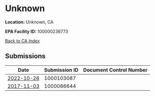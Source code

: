 # Unknown

**Location:** Unknown, CA

**EPA Facility ID:** 100000236773

[Back to CA Index](../../index.md)

## Submissions

| Date | Submission ID | Document Control Number |
|------|--------------|-------------------------|
| [2022-10-26](submissions/1000103087.md) | 1000103087 |  |
| [2017-11-03](submissions/1000066644.md) | 1000066644 |  |
